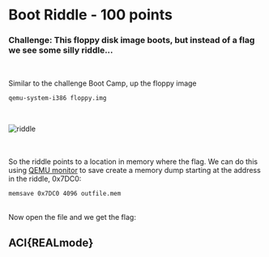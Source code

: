 # Boot Riddle - 100 points

### Challenge: This floppy disk image boots, but instead of a flag we see some silly riddle...
<br />  

Similar to the challenge Boot Camp, up the floppy image 

```
qemu-system-i386 floppy.img
```
<br />  

![riddle](https://github.com/EESantiago/Writeups/blob/master/CyberStakes_2020/boot_riddle/screenshots/riddle.png)
<br />  
<br />  

So the riddle points to a location in memory where the flag.  We can do this using [QEMU monitor](http://people.redhat.com/pbonzini/qemu-test-doc/_build/html/topics/pcsys_005fmonitor.html) to save create a memory dump starting at the address in the riddle, 0x7DC0: 
```
memsave 0x7DC0 4096 outfile.mem
```
<br />  
Now open the file and we get the flag:
<br />  

## ACI{REALmode}
